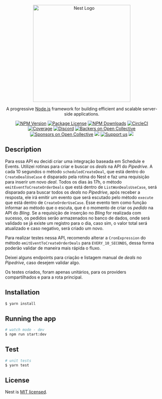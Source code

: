 <p align="center">
  <a href="http://nestjs.com/" target="blank"><img src="https://nestjs.com/img/logo_text.svg" width="320" alt="Nest Logo" /></a>
</p>

[circleci-image]: https://img.shields.io/circleci/build/github/nestjs/nest/master?token=abc123def456
[circleci-url]: https://circleci.com/gh/nestjs/nest

  <p align="center">A progressive <a href="http://nodejs.org" target="_blank">Node.js</a> framework for building efficient and scalable server-side applications.</p>
    <p align="center">
<a href="https://www.npmjs.com/~nestjscore" target="_blank"><img src="https://img.shields.io/npm/v/@nestjs/core.svg" alt="NPM Version" /></a>
<a href="https://www.npmjs.com/~nestjscore" target="_blank"><img src="https://img.shields.io/npm/l/@nestjs/core.svg" alt="Package License" /></a>
<a href="https://www.npmjs.com/~nestjscore" target="_blank"><img src="https://img.shields.io/npm/dm/@nestjs/common.svg" alt="NPM Downloads" /></a>
<a href="https://circleci.com/gh/nestjs/nest" target="_blank"><img src="https://img.shields.io/circleci/build/github/nestjs/nest/master" alt="CircleCI" /></a>
<a href="https://coveralls.io/github/nestjs/nest?branch=master" target="_blank"><img src="https://coveralls.io/repos/github/nestjs/nest/badge.svg?branch=master#9" alt="Coverage" /></a>
<a href="https://discord.gg/G7Qnnhy" target="_blank"><img src="https://img.shields.io/badge/discord-online-brightgreen.svg" alt="Discord"/></a>
<a href="https://opencollective.com/nest#backer" target="_blank"><img src="https://opencollective.com/nest/backers/badge.svg" alt="Backers on Open Collective" /></a>
<a href="https://opencollective.com/nest#sponsor" target="_blank"><img src="https://opencollective.com/nest/sponsors/badge.svg" alt="Sponsors on Open Collective" /></a>
  <a href="https://paypal.me/kamilmysliwiec" target="_blank"><img src="https://img.shields.io/badge/Donate-PayPal-ff3f59.svg"/></a>
    <a href="https://opencollective.com/nest#sponsor"  target="_blank"><img src="https://img.shields.io/badge/Support%20us-Open%20Collective-41B883.svg" alt="Support us"></a>
  <a href="https://twitter.com/nestframework" target="_blank"><img src="https://img.shields.io/twitter/follow/nestframework.svg?style=social&label=Follow"></a>
</p>
  <!--[![Backers on Open Collective](https://opencollective.com/nest/backers/badge.svg)](https://opencollective.com/nest#backer)
  [![Sponsors on Open Collective](https://opencollective.com/nest/sponsors/badge.svg)](https://opencollective.com/nest#sponsor)-->

## Description

Para essa API eu decidi criar uma integração baseada em Schedule e Events. Utilizei rotinas para criar e buscar os *deals* na API do *Pipedrive*. A cada 10 segundos o método `scheduledCreateDeal`, que está dentro do `CreateDealUseCase` é disparado pela rotina do Nest e faz uma requisição para inserir um novo *deal*. Todos os dias às 17h, o método `emitEventToCreateOrderDeals` que está dentro de `ListWonDealsUseCase`, será disparado para buscar todos os *deals* no *Pipedrive*, após receber a resposta, ele irá emitir um evento que será escutado pelo método `execute` que está dentro de `CreateOrderUseCase`. Esse evento tem como função informar ao método que o escuta, que é o momento de criar os *pedido* na API do *Bling*. Se a requisição de inserção no *Bling* for realizada com sucesso, os pedidos serão armazenados no banco de dados, onde será validado se já existe um registro para o dia, caso sim, o valor total será atualizado e caso negativo, será criado um novo.

Para realizar testes nessa API, recomendo alterar a `CronExpression` do método `emitEventToCreateOrderDeals` para `EVERY_10_SECONDS`, dessa forma poderão validar de maneira mais rápida o fluxo.

Deixei alguns endpoints para criação e listagem manual de *deals* no *Pipedrive*, caso desejem validar algo.

Os testes criados, foram apenas unitários, para os providers compartilhados e para a rota principal.

## Installation

```bash
$ yarn install
```

## Running the app

```bash
# watch mode - dev
$ npm run start:dev
```

## Test

```bash
# unit tests
$ yarn test
```

## License

Nest is [MIT licensed](LICENSE).
